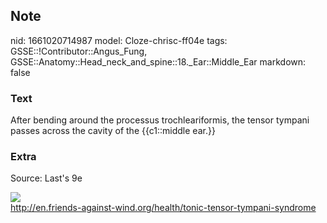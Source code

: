 ## Note
nid: 1661020714987
model: Cloze-chrisc-ff04e
tags: GSSE::!Contributor::Angus_Fung, GSSE::Anatomy::Head_neck_and_spine::18._Ear::Middle_Ear
markdown: false

### Text
After bending around the processus trochleariformis, the tensor tympani passes across the cavity of the {{c1::middle ear.}}

### Extra
Source: Last's 9e
<div><img src= 
"k9lDtVKcEa8ej_GpGoRQpEkT3FGwaiIG5RTnFxu30D0b8xm9_0xCwdr_DWyJ-6h4CQqEzCcowCc3aASzyRYnTkrOIoDcLJHSkLpyIPFy5hwgc7yXvR7.jpg"></div>
<div>
  <a href= 
  "http://en.friends-against-wind.org/health/tonic-tensor-tympani-syndrome">
  http://en.friends-against-wind.org/health/tonic-tensor-tympani-syndrome</a>
</div>
